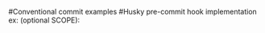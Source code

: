 ﻿#Conventional commit examples 
#Husky pre-commit hook implementation
ex: <TYPE>(optional SCOPE): <DESCRIPTION>
    <optional BODY>
    <optional BREAKING CHANGES>
